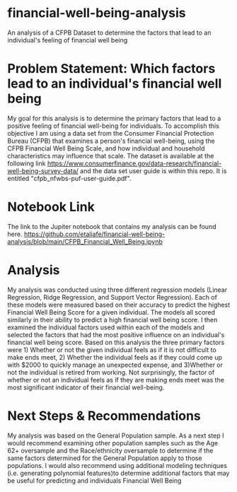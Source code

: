 # financial-well-being-analysis
An analysis of a CFPB Dataset to determine the factors that lead to an individual's feeling of financial well being

# Problem Statement: Which factors lead to an individual's financial well being

My goal for this analysis is to determine the primary factors that lead to a positive feeling of financial well-being for individuals. To accomplish this objective I am using a data set from the Consumer Financial Protection Bureau (CFPB) that examines a person's financial well-being, using the CFPB Financial Well Being Scale, and how individual and household characteristics may influence that scale. The dataset is available at the following link https://www.consumerfinance.gov/data-research/financial-well-being-survey-data/ and the data set user guide is within this repo. It is entitled "cfpb_nfwbs-puf-user-guide.pdf". 

# Notebook Link
The link to the Jupiter notebook that contains my analysis can be found here. https://github.com/etaliafe/financial-well-being-analysis/blob/main/CFPB_Financial_Well_Being.ipynb        

# Analysis
My analysis was conducted using three different regression models (Linear Regression, Ridge Regression, and Support Vector Regression).  Each of these models were measured based on their accuracy to predict the highest Financial Well Being Score for a given individual. The models all scored similarly in their ability to predict a high financial well being score. I then examined the individual factors used within each of the models and selected the factors that had the most positive influence on an individual's financial well being score. Based on this analysis the three primary factors were 1) Whether or not the given individual feels as if it is not difficult to make ends meet, 2) Whether the individual feels as if they could come up with $2000 to quickly manage an unexpected expense, and 3)Whether or not the individual is retired from working. Not surprisingly, the factor of whether or not an individual feels as if they are making ends meet was the most significant indicator of their financial well-being.   

# Next Steps & Recommendations
My analysis was based on the General Population sample. As a next step I would recommend examining other population samples such as the Age 62+ oversample and the Race/ethnicity oversample to determine if the same factors determined for the General Population apply to those populations. I would also recommend using additional modeling techniques (i.e. generating polynomial features)to determine additional factors that may be useful for predicting and individuals Financial Well Being



